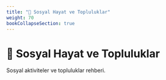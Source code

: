 ```yaml
---
title: "🤝 Sosyal Hayat ve Topluluklar"
weight: 70
bookCollapseSection: true
---
```


# 🤝 Sosyal Hayat ve Topluluklar

Sosyal aktiviteler ve topluluklar rehberi.
